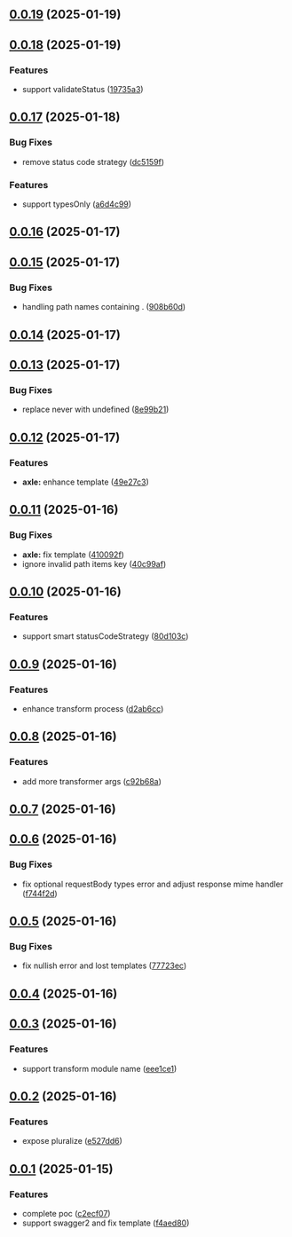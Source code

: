 ## [0.0.19](https://github.com/varletjs/api-farmer/compare/v0.0.18...v0.0.19) (2025-01-19)

## [0.0.18](https://github.com/varletjs/api-farmer/compare/v0.0.17...v0.0.18) (2025-01-19)

### Features

- support validateStatus ([19735a3](https://github.com/varletjs/api-farmer/commit/19735a3b26e71844696339b39abc56c27d0e8b77))

## [0.0.17](https://github.com/varletjs/api-farmer/compare/v0.0.16...v0.0.17) (2025-01-18)

### Bug Fixes

- remove status code strategy ([dc5159f](https://github.com/varletjs/api-farmer/commit/dc5159f4563a21b08b22ba24d337785fc54933d4))

### Features

- support typesOnly ([a6d4c99](https://github.com/varletjs/api-farmer/commit/a6d4c99f711a5d27921736194390167137a90b2a))

## [0.0.16](https://github.com/varletjs/api-farmer/compare/v0.0.15...v0.0.16) (2025-01-17)

## [0.0.15](https://github.com/varletjs/api-farmer/compare/v0.0.14...v0.0.15) (2025-01-17)

### Bug Fixes

- handling path names containing . ([908b60d](https://github.com/varletjs/api-farmer/commit/908b60dc696c7ba666e4c1e83af8ddee64d2b963))

## [0.0.14](https://github.com/varletjs/api-farmer/compare/v0.0.13...v0.0.14) (2025-01-17)

## [0.0.13](https://github.com/varletjs/api-farmer/compare/v0.0.12...v0.0.13) (2025-01-17)

### Bug Fixes

- replace never with undefined ([8e99b21](https://github.com/varletjs/api-farmer/commit/8e99b21d0f5d3cf7fc116b1ab7cf92205b34ec5b))

## [0.0.12](https://github.com/varletjs/api-farmer/compare/v0.0.11...v0.0.12) (2025-01-17)

### Features

- **axle:** enhance template ([49e27c3](https://github.com/varletjs/api-farmer/commit/49e27c3afa1dfc384af058a6554b85db60f88919))

## [0.0.11](https://github.com/varletjs/api-farmer/compare/v0.0.10...v0.0.11) (2025-01-16)

### Bug Fixes

- **axle:** fix template ([410092f](https://github.com/varletjs/api-farmer/commit/410092f5a2b6a728090e3cec6e512febfd3ea9da))
- ignore invalid path items key ([40c99af](https://github.com/varletjs/api-farmer/commit/40c99af5c2ca5208723b1629c80d6014a91ac06a))

## [0.0.10](https://github.com/varletjs/api-farmer/compare/v0.0.9...v0.0.10) (2025-01-16)

### Features

- support smart statusCodeStrategy ([80d103c](https://github.com/varletjs/api-farmer/commit/80d103c56cb15f28fc7bd5a037aa0ca62aa008b2))

## [0.0.9](https://github.com/varletjs/api-farmer/compare/v0.0.8...v0.0.9) (2025-01-16)

### Features

- enhance transform process ([d2ab6cc](https://github.com/varletjs/api-farmer/commit/d2ab6cccfffcfe9e69014d89634cd7ac68bdd009))

## [0.0.8](https://github.com/varletjs/api-farmer/compare/v0.0.7...v0.0.8) (2025-01-16)

### Features

- add more transformer args ([c92b68a](https://github.com/varletjs/api-farmer/commit/c92b68a9fdf663af6ae096755c2eebeb7616ba65))

## [0.0.7](https://github.com/varletjs/api-farmer/compare/v0.0.6...v0.0.7) (2025-01-16)

## [0.0.6](https://github.com/varletjs/api-farmer/compare/v0.0.5...v0.0.6) (2025-01-16)

### Bug Fixes

- fix optional requestBody types error and adjust response mime handler ([f744f2d](https://github.com/varletjs/api-farmer/commit/f744f2dddae66538f07b0c4a23ee7c9206dda2ce))

## [0.0.5](https://github.com/varletjs/api-farmer/compare/v0.0.4...v0.0.5) (2025-01-16)

### Bug Fixes

- fix nullish error and lost templates ([77723ec](https://github.com/varletjs/api-farmer/commit/77723ec4886eac0c21b25e615b1ef3a0175d83c1))

## [0.0.4](https://github.com/varletjs/api-farmer/compare/v0.0.3...v0.0.4) (2025-01-16)

## [0.0.3](https://github.com/varletjs/api-farmer/compare/v0.0.2...v0.0.3) (2025-01-16)

### Features

- support transform module name ([eee1ce1](https://github.com/varletjs/api-farmer/commit/eee1ce1c3d3273ec7362c8ec4e78ecf47f8250d3))

## [0.0.2](https://github.com/varletjs/api-farmer/compare/v0.0.1...v0.0.2) (2025-01-16)

### Features

- expose pluralize ([e527dd6](https://github.com/varletjs/api-farmer/commit/e527dd69cb24e88751244aa62a56415ddbb17657))

## [0.0.1](https://github.com/varletjs/api-farmer/compare/c2ecf0772d24d0cad6b809881ee952679c53fa03...v0.0.1) (2025-01-15)

### Features

- complete poc ([c2ecf07](https://github.com/varletjs/api-farmer/commit/c2ecf0772d24d0cad6b809881ee952679c53fa03))
- support swagger2 and fix template ([f4aed80](https://github.com/varletjs/api-farmer/commit/f4aed804e178ab36ad954e6cc460a8edcd2304b8))
